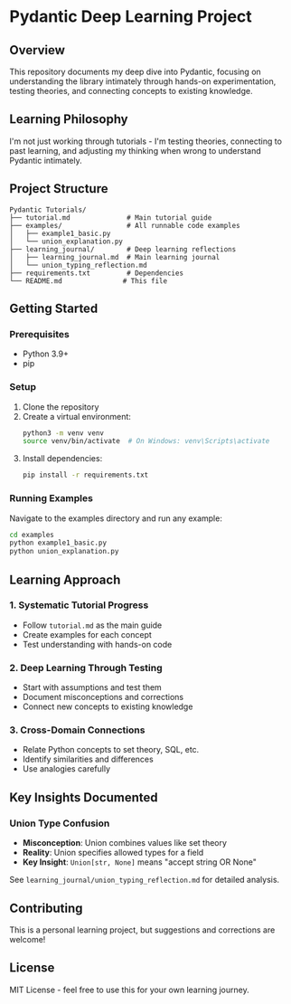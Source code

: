 # Pydantic Deep Learning Project

## Overview
This repository documents my deep dive into Pydantic, focusing on understanding the library intimately through hands-on experimentation, testing theories, and connecting concepts to existing knowledge.

## Learning Philosophy
I'm not just working through tutorials - I'm testing theories, connecting to past learning, and adjusting my thinking when wrong to understand Pydantic intimately.

## Project Structure

```
Pydantic Tutorials/
├── tutorial.md              # Main tutorial guide
├── examples/                # All runnable code examples
│   ├── example1_basic.py
│   └── union_explanation.py
├── learning_journal/        # Deep learning reflections
│   ├── learning_journal.md  # Main learning journal
│   └── union_typing_reflection.md
├── requirements.txt         # Dependencies
└── README.md               # This file
```

## Getting Started

### Prerequisites
- Python 3.9+
- pip

### Setup
1. Clone the repository
2. Create a virtual environment:
   ```bash
   python3 -m venv venv
   source venv/bin/activate  # On Windows: venv\Scripts\activate
   ```
3. Install dependencies:
   ```bash
   pip install -r requirements.txt
   ```

### Running Examples
Navigate to the examples directory and run any example:
```bash
cd examples
python example1_basic.py
python union_explanation.py
```

## Learning Approach

### 1. Systematic Tutorial Progress
- Follow `tutorial.md` as the main guide
- Create examples for each concept
- Test understanding with hands-on code

### 2. Deep Learning Through Testing
- Start with assumptions and test them
- Document misconceptions and corrections
- Connect new concepts to existing knowledge

### 3. Cross-Domain Connections
- Relate Python concepts to set theory, SQL, etc.
- Identify similarities and differences
- Use analogies carefully

## Key Insights Documented

### Union Type Confusion
- **Misconception**: Union combines values like set theory
- **Reality**: Union specifies allowed types for a field
- **Key Insight**: `Union[str, None]` means "accept string OR None"

See `learning_journal/union_typing_reflection.md` for detailed analysis.

## Contributing
This is a personal learning project, but suggestions and corrections are welcome!

## License
MIT License - feel free to use this for your own learning journey. 